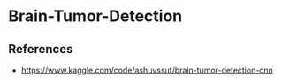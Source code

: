 # Brain-Tumor-Detection
## References 
* https://www.kaggle.com/code/ashuvssut/brain-tumor-detection-cnn